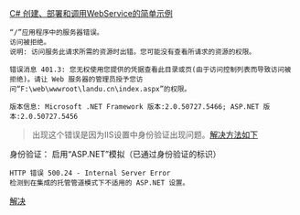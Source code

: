 
[C# 创建、部署和调用WebService的简单示例](https://www.cnblogs.com/Brambling/p/6815565.html)



```
“/”应用程序中的服务器错误。
访问被拒绝。
说明: 访问服务此请求所需的资源时出错。您可能没有查看所请求的资源的权限。 

错误消息 401.3: 您无权使用您提供的凭据查看此目录或页(由于访问控制列表而导致访问被拒绝)。请让 Web 服务器的管理员授予您访问“F:\web\wwwroot\landu.cn\index.aspx”的权限。

版本信息: Microsoft .NET Framework 版本:2.0.50727.5466; ASP.NET 版本:2.0.50727.5456

```
> 出现这个错误是因为IIS设置中身份验证出现问题。[解决方法如下](http://kevintseng.blog.hexun.com/84848538_d.html)

身份验证：
启用“ASP.NET”模拟（已通过身份验证的标识）

```
HTTP 错误 500.24 - Internal Server Error
检测到在集成的托管管道模式下不适用的 ASP.NET 设置。
```

[解决](https://blog.csdn.net/wrs120/article/details/71081149)  